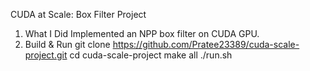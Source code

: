 CUDA at Scale: Box Filter Project
1. What I Did
Implemented an NPP box filter on CUDA GPU.
2. Build & Run
git clone https://github.com/Pratee23389/cuda-scale-project.git
cd cuda-scale-project
make all
./run.sh
